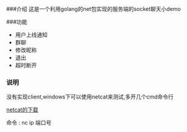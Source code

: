 ###介绍
这是一个利用golang的net包实现的服务端的socket聊天小demo   


###功能
* 用户上线通知
* 群聊
* 修改昵称
* 退出
* 超时断开

### 说明
没有实现client,windows下可以使用netcat来测试,多开几个cmd命令行

[netcat的下载](https://eternallybored.org/misc/netcat/)

命令 :  nc ip 端口号 


